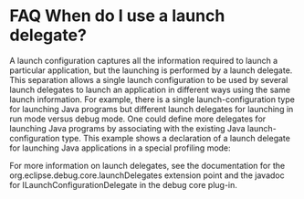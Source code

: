

FAQ When do I use a launch delegate?
====================================

A launch configuration captures all the information required to launch a particular application, but the launching is performed by a launch delegate. This separation allows a single launch configuration to be used by several launch delegates to launch an application in different ways using the same launch information. For example, there is a single launch-configuration type for launching Java programs but different launch delegates for launching in run mode versus debug mode. One could define more delegates for launching Java programs by associating with the existing Java launch-configuration type. This example shows a declaration of a launch delegate for launching Java applications in a special profiling mode:

   <extension point="org.eclipse.debug.core.launchDelegates">
      <launchDelegate
         id="org.eclipse.faq.example.traceDelegate"
         delegate="org.eclipse.faq.example.TraceLauncher"
         type="org.eclipse.jdt.launching.localJavaApplication"
         modes="trace"/>
   </extension>

For more information on launch delegates, see the documentation for the org.eclipse.debug.core.launchDelegates extension point and the javadoc for ILaunchConfigurationDelegate in the debug core plug-in.

